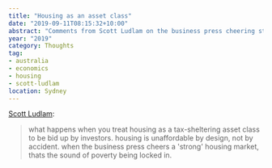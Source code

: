 ```yaml
---
title: "Housing as an asset class"
date: "2019-09-11T08:15:32+10:00"
abstract: "Comments from Scott Ludlam on the business press cheering strong housing markets."
year: "2019"
category: Thoughts
tag:
- australia
- economics
- housing
- scott-ludlam
location: Sydney
---
```

[Scott Ludlam](https://twitter.com/Scottludlam/status/1170857794423021569):

> what happens when you treat housing as a tax-sheltering asset class to be bid up by investors. housing is unaffordable by design, not by accident. when the business press cheers a 'strong' housing market, thats the sound of poverty being locked in.

